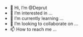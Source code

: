 - 👋 Hi, I’m @Deprut
- 👀 I’m interested in ...
- 🌱 I’m currently learning ...
- 💞️ I’m looking to collaborate on ...
- 📫 How to reach me ...

<!---
Deprut/Deprut is a ✨ special ✨ repository because its `README.md` (this file) appears on your GitHub profile.
You can click the Preview link to take a look at your changes.
--->
